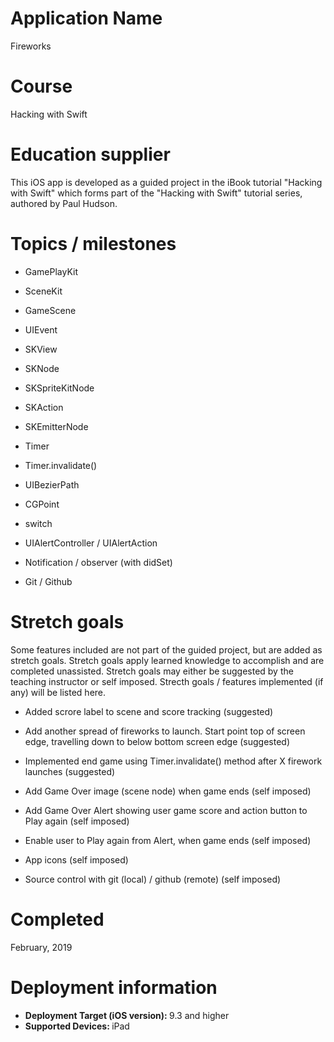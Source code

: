 # Application Name
Fireworks

# Course
Hacking with Swift

# Education supplier
This iOS app is developed as a guided project in the iBook tutorial "Hacking with Swift" which forms part of the "Hacking with Swift" tutorial series, authored by Paul Hudson. 

# Topics / milestones
- GamePlayKit

- SceneKit

- GameScene

- UIEvent

- SKView

- SKNode

- SKSpriteKitNode

- SKAction

- SKEmitterNode

- Timer

- Timer.invalidate()

- UIBezierPath

- CGPoint

- switch

- UIAlertController / UIAlertAction

- Notification / observer (with didSet)

- Git / Github

# Stretch goals
Some features included are not part of the guided project, but are added as stretch goals. Stretch goals apply learned knowledge to accomplish and are completed unassisted. Stretch goals may either be suggested by the teaching instructor or self imposed. Strecth goals / features implemented (if any) will be listed here.

- Added scrore label to scene and score tracking (suggested)

- Add another spread of fireworks to launch. Start point top of screen edge, travelling down to below bottom screen edge (suggested) 

- Implemented end game using Timer.invalidate() method after X firework launches (suggested)

- Add Game Over image (scene node) when game ends (self imposed)

- Add Game Over Alert showing user game score and action button to Play again (self imposed)

- Enable user to Play again from Alert, when game ends (self imposed)

- App icons (self imposed)

- Source control with git (local) / github (remote) (self imposed)


# Completed
February, 2019

# Deployment information
- <strong>Deployment Target (iOS version): </strong>9.3 and higher
- <strong>Supported Devices: </strong>iPad
